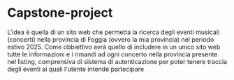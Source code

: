 # Capstone-project

L'idea è quella di un sito web che permetta la ricerca degli eventi musicali (concerti) nella provincia di Foggia (ovvero la mia provincia) nel periodo estivo 2025. Come obbiettivo avrà quello di includere in un unico sito web tutte le informazioni e i rimandi ad ogni concerto nella provincia presente nel listing, comprensiva di sistema di autenticazione per poter tenere traccia degli eventi ai quali l'utente intende partecipare
